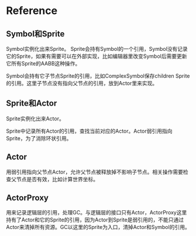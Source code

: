 # Reference

## Symbol和Sprite

Symbol实例化出来Sprite。
Sprite会持有Symbol的一个引用，Symbol没有记录它的Sprite，如果有需要可以在外部实现，比如编辑器里改变Symbol后需要更新它所有Sprite的AABB这种操作。

Symbol会持有它子节点Sprite的引用，比如ComplexSymbol保存children Sprite的引用。这里子节点没有指向父节点的引用，放到Actor里来实现。

## Sprite和Actor

Sprite实例化出来Actor。

Sprite中记录所有Actor的引用，查找当前对应的Actor。Actor弱引用指向Sprite，为了消除环状引用。

## Actor

用弱引用指向父节点Actor，允许父节点被释放掉不影响子节点。相关操作需要检查父节点是否有效，比如计算世界坐标。

## ActorProxy

用来记录逻辑层的引用，处理GC。与逻辑层的接口只有Actor，ActorProxy这里持有了Actor和它的Sprite的引用，因为Actor到Sprite是弱引用的，不能只通过Actor来清掉所有资源。GC以这里的Sprite为入口，清掉Actor和Symbol的引用。

